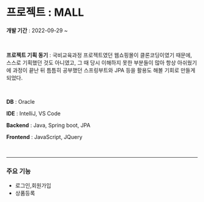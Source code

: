 # 프로젝트 : MALL


**개발 기간** : 2022-09-29 ~

<br>

**프로젝트 기획 동기** : 
국비교육과정 프로젝트였던 웹쇼핑몰이 클론코딩이였기 때문에, 스스로 기획했던 것도 아니였고, 그 때 당시 이해하지 못한 부분들이 많아 항상 아쉬웠기에
과정이 끝난 뒤 틈틈히 공부했던 스프링부트와 JPA 등을 활용도 해볼 기회로 만들게 되었다.

<br>

**DB** : Oracle

**IDE** : IntelliJ, VS Code

**Backend** : Java, Spring boot, JPA

**Frontend** : JavaScript, JQuery

<br>

---------------

### 주요 기능

- 로그인,회원가입
- 상품등록
